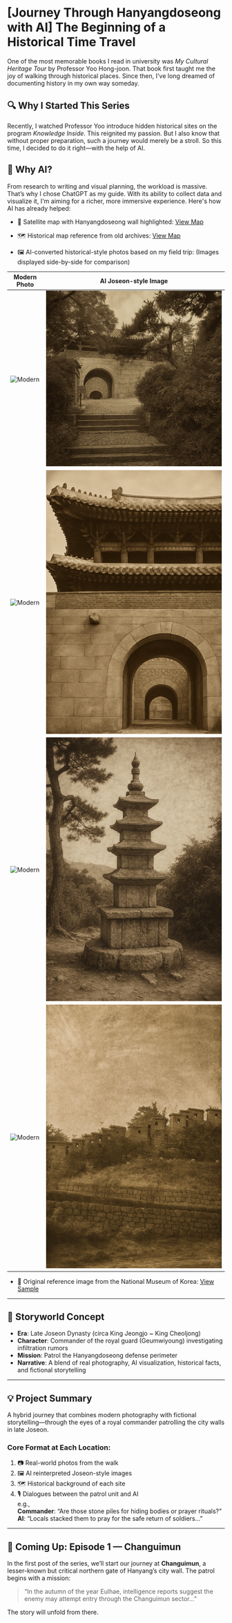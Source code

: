 # [Journey Through Hanyangdoseong with AI] The Beginning of a Historical Time Travel

One of the most memorable books I read in university was *My Cultural Heritage Tour* by Professor Yoo Hong-joon. That book first taught me the joy of walking through historical places. Since then, I've long dreamed of documenting history in my own way someday.

## 🔍 Why I Started This Series

Recently, I watched Professor Yoo introduce hidden historical sites on the program *Knowledge Inside*. This reignited my passion. But I also know that without proper preparation, such a journey would merely be a stroll. So this time, I decided to do it right—with the help of AI.

## 🤖 Why AI?

From research to writing and visual planning, the workload is massive. That’s why I chose ChatGPT as my guide. With its ability to collect data and visualize it, I'm aiming for a richer, more immersive experience. Here's how AI has already helped:

- 📍 Satellite map with Hanyangdoseong wall highlighted:
  [View Map](https://cbyun73.github.io/CBYun-Blog/hanyangdoseong_gates_mobilefix.html)

- 🗺️ Historical map reference from old archives:
  [View Map](https://github.com/cbyun73/CBYun-Blog/blob/main/Old_map.PNG)

- 🖼️ AI-converted historical-style photos based on my field trip:
  (Images displayed side-by-side for comparison)

| Modern Photo | AI Joseon-style Image |
|--------------|------------------------|
| ![Modern](https://github.com/cbyun73/CBYun-Blog/blob/main/Image1.jpg?raw=true) | ![AI](https://github.com/cbyun73/CBYun-Blog/blob/main/Image1.PNG?raw=true) |
| ![Modern](https://github.com/cbyun73/CBYun-Blog/blob/main/Image2.jpg?raw=true) | ![AI](https://github.com/cbyun73/CBYun-Blog/blob/main/Image2.PNG?raw=true) |
| ![Modern](https://github.com/cbyun73/CBYun-Blog/blob/main/Image3.jpg?raw=true) | ![AI](https://github.com/cbyun73/CBYun-Blog/blob/main/Image3.PNG?raw=true) |
| ![Modern](https://github.com/cbyun73/CBYun-Blog/blob/main/Image4.jpg?raw=true) | ![AI](https://github.com/cbyun73/CBYun-Blog/blob/main/Image4.PNG?raw=true) |

- 🧾 Original reference image from the National Museum of Korea:
  [View Sample](https://github.com/cbyun73/CBYun-Blog/blob/main/Old_photo.jpg)

---

## 🧭 Storyworld Concept

- **Era**: Late Joseon Dynasty (circa King Jeongjo ~ King Cheoljong)
- **Character**: Commander of the royal guard (Geumwiyoung) investigating infiltration rumors
- **Mission**: Patrol the Hanyangdoseong defense perimeter
- **Narrative**: A blend of real photography, AI visualization, historical facts, and fictional storytelling

---

## 💡 Project Summary

A hybrid journey that combines modern photography with fictional storytelling—through the eyes of a royal commander patrolling the city walls in late Joseon.

### Core Format at Each Location:

1. 📷 Real-world photos from the walk
2. 🖼️ AI reinterpreted Joseon-style images
3. 🗺️ Historical background of each site
4. 🎙️ Dialogues between the patrol unit and AI  
   e.g.,  
   **Commander**: “Are those stone piles for hiding bodies or prayer rituals?”  
   **AI**: “Locals stacked them to pray for the safe return of soldiers…”

---

## 📌 Coming Up: Episode 1 — Changuimun

In the first post of the series, we’ll start our journey at **Changuimun**, a lesser-known but critical northern gate of Hanyang’s city wall. The patrol begins with a mission:

> “In the autumn of the year Eulhae, intelligence reports suggest the enemy may attempt entry through the Changuimun sector...”

The story will unfold from there.
